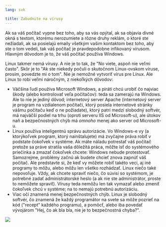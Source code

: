 ```yaml
---
lang: svk

title: Zabudnite na vírusy
---
```


Ak sa váš počítač vypne bez toho, aby sa vás opýtal, ak sa objavia divné okná s textom, ktorému nerozumiete a rôzne druhy reklám, o ktoré ste nežiadali, ak sa posielajú emaily všetkým vašim kontaktom bez toho, aby ste o tom vedeli, tak váš počítač je pravdepodobne infikovaný vírusom. Hlavným dôvodom je to, že váš počítač používa Windows.

Linux takmer nemá vírusy. A nie je to tak, že "No viete, aspoň nie veľmi často". Skôr je to "Ak ste niekedy počuli o skutočnom Linux-ovskom víruse, prosím, povedzte mi o tom". Nie je nemožné vytvoriť vírus pre Linux. Ale Linux to robí veľmi náročným, z niekoľkých dôvodov:

<ul>

<li>Väčšina ľudí používa Microsoft Windows, a piráti chcú urobiť čo najviac škody (alebo kontrolovať veľa počítačov): teda sa zamerajú na Windows. Ale to nie je jediný dôvod; internetový server Apache (internetový server je program na vzdialenom počítači, ktorý posiela internetové stránky vášmu počítaču keď o ne požiadate), ktorý patrí medzi slobodný softvér, má najväčší podiel na trhu (oproti serveru IIS od Microsoft-u), ale útokov naň a bezpečnostných chýb má <i>omnoho</i> menej ako server od Microsoft-u.</li>

<li>Linux používa inteligentnú správu autorizácie. Vo Windows-e vy (a ktorýkoľvek program, ktorý nainštalujete) má zvyčajne práva robiť v podstate čokoľvek v systéme. Ak máte náladu potrestať váš počítač pretože sa práve stratila vaša dôležitá práca, môžte ísť do systémového priečinka a zmazať čokoľvek chcete: Windows nebude protestovať. Samozrejme, problémy začnú ak budete chcieť znova zapnúť váš počítač. Ale predstavte si, že keď vy môžete robiť takéto veci, aj iné programy to môžu, alebo môžu len všetko rozhádzať. Linux niečo také nepovoľuje. Vždy, ak chcete spraviť niečo, čo súvisí so systémom, je potrebné zadať administrátorské heslo (a ak nie ste administrátor, proste to nemôžete spraviť). Vírusy teda nemôžu len tak vymazať alebo zmeniť čokoľvek chcú v systéme; na to nemajú potrebnú autorizáciu.</li>

<li>Viac očí znamená menej bezpečnostných chýb. Linux je slobodný softvér, čo znamená že každý programátor na svete sa môže pozrieť na kód ("recept" každého programu), a pomôcť, alebo iba povedať vývojárom "Hej, čo ak bla bla, nie je to bezpečnostná chyba?".</li>

</ul>

<img src="Images/viruses_thumb.png" />




